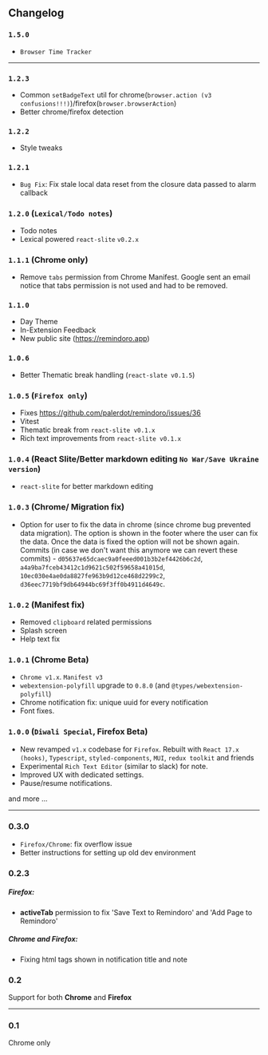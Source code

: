 ## Changelog

### `1.5.0`

- `Browser Time Tracker`

---------------------

### `1.2.3`
- Common `setBadgeText` util for chrome(`browser.action (v3 confusions!!!)`)/firefox(`browser.browserAction`)
- Better chrome/firefox detection


###  `1.2.2`
- Style tweaks

### `1.2.1`
- `Bug Fix`: Fix stale local data reset from the closure data passed to alarm callback

### `1.2.0` (`Lexical/Todo notes`)
- Todo notes
- Lexical powered `react-slite` `v0.2.x`

### `1.1.1` (Chrome only)

- Remove `tabs` permission from Chrome Manifest. Google sent an email notice that tabs permission
is not used and had to be removed.


### `1.1.0`
- Day Theme
- In-Extension Feedback
- New public site (https://remindoro.app)

### `1.0.6` 
- Better Thematic break handling (`react-slate v0.1.5`)

### `1.0.5` (`Firefox only`)
- Fixes https://github.com/palerdot/remindoro/issues/36
- Vitest
- Thematic break from `react-slite v0.1.x`
- Rich text improvements from `react-slite v0.1.x`

### `1.0.4` (React Slite/Better markdown editing `No War/Save Ukraine version`)
- `react-slite` for better markdown editing

### `1.0.3`  (Chrome/ Migration fix)
- Option for user to fix the data in chrome (since chrome bug prevented data migration). The option is shown in the footer where the user can fix the data. Once the data is fixed the option will not be shown again. Commits (in case we don't want this anymore we can revert these commits) - `d05637e65dcaec9a0feeed001b3b2ef4426b6c2d`, `a4a9ba7fceb43412c1d9621c502f59658a41015d`, `10ec030e4ae0da8827fe963b9d12ce468d2299c2`, `d36eec7719bf9db64944bc69f3ff0b4911d4649c`.


### `1.0.2` (Manifest fix)

-  Removed `clipboard` related permissions
-  Splash screen
-  Help text fix


### `1.0.1` (Chrome Beta)

- `Chrome v1.x`. `Manifest v3`
- `webextension-polyfill` upgrade to `0.8.0` (and `@types/webextension-polyfill`)
- Chrome notification fix: unique uuid for every notification
- Font fixes.

### `1.0.0` (`Diwali Special`, Firefox Beta)

- New revamped `v1.x` codebase for `Firefox`. Rebuilt with `React 17.x (hooks)`, `Typescript`, `styled-components`, `MUI`, `redux toolkit` and friends
- Experimental `Rich Text Editor` (similar to slack) for note.
- Improved UX with dedicated settings. 
- Pause/resume notifications. 

and more ...

-----------------------------------------------------------------------------------

### 0.3.0
- `Firefox/Chrome`: fix overflow issue
- Better instructions for setting up old dev environment

### 0.2.3

##### Firefox:
- **activeTab** permission to fix 'Save Text to Remindoro' and 'Add Page to Remindoro'

##### Chrome and Firefox:
- Fixing html tags shown in notification title and note

### 0.2
Support for both **Chrome** and **Firefox**

********

### 0.1

Chrome only
